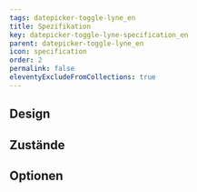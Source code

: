 ```yaml
---
tags: datepicker-toggle-lyne_en
title: Spezifikation
key: datepicker-toggle-lyne-specification_en
parent: datepicker-toggle-lyne_en
icon: specification
order: 2
permalink: false
eleventyExcludeFromCollections: true
---
```


## Design 

## Zustände

## Optionen


